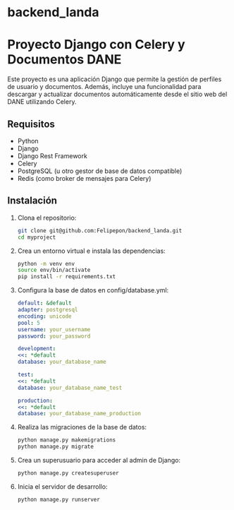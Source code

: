 # backend_landa
# Proyecto Django con Celery y Documentos DANE

Este proyecto es una aplicación Django que permite la gestión de perfiles de usuario y documentos. Además, incluye una funcionalidad para descargar y actualizar documentos automáticamente desde el sitio web del DANE utilizando Celery.

## Requisitos

- Python 
- Django
- Django Rest Framework
- Celery
- PostgreSQL (u otro gestor de base de datos compatible)
- Redis (como broker de mensajes para Celery)

## Instalación

1. Clona el repositorio:

   ```sh
   git clone git@github.com:Felipepon/backend_landa.git
   cd myproject

2. Crea un entorno virtual e instala las dependencias:

    ```sh
    python -m venv env
    source env/bin/activate
    pip install -r requirements.txt

3. Configura la base de datos en config/database.yml:

    ```yaml
    default: &default
    adapter: postgresql
    encoding: unicode
    pool: 5
    username: your_username
    password: your_password

    development:
    <<: *default
    database: your_database_name

    test:
    <<: *default
    database: your_database_name_test

    production:
    <<: *default
    database: your_database_name_production

4. Realiza las migraciones de la base de datos:
     ```sh
    python manage.py makemigrations
    python manage.py migrate

5. Crea un superusuario para acceder al admin de Django:

    ```sh
    python manage.py createsuperuser

6. Inicia el servidor de desarrollo:

    ```sh
    python manage.py runserver

